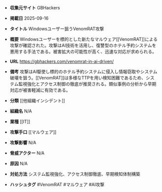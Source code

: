 - **収集元サイト**
GBHackers

- **掲載日**
2025-09-16

- **タイトル**
Windowsユーザー狙うVenomRAT攻撃

- **概要**
Windowsユーザーを標的とした新たなマルウェア[[VenomRAT]]による攻撃が確認された。攻撃はAI技術を活用し、復讐型のホテル予約システムを悪用する手法である。被害拡大の可能性が高く、迅速な対応が求められる。

- **URL**
https://gbhackers.com/venomrat-in-ai-driven/

- **備考**
攻撃はAI駆使し標的のホテル予約システムに侵入し情報窃取やシステム破壊を狙う。[[VenomRAT]]は多様なTTPを用い検知困難であるため、システム監視強化とアクセス制御の徹底が推奨される。類似事例の分析から早期対応が被害軽減に有効である。

- **分類**
[[他組織インシデント]]

- **組織名**
N/A

- **業種**
[[IT]]

- **攻撃手口**
[[マルウェア]]

- **攻撃影響**
N/A

- **脅威アクター**
N/A

- **原因**
N/A

- **対処方法**
システム監視強化、アクセス制御徹底、早期検知体制構築

- **ハッシュタグ**
#VenomRAT #マルウェア #AI攻撃
